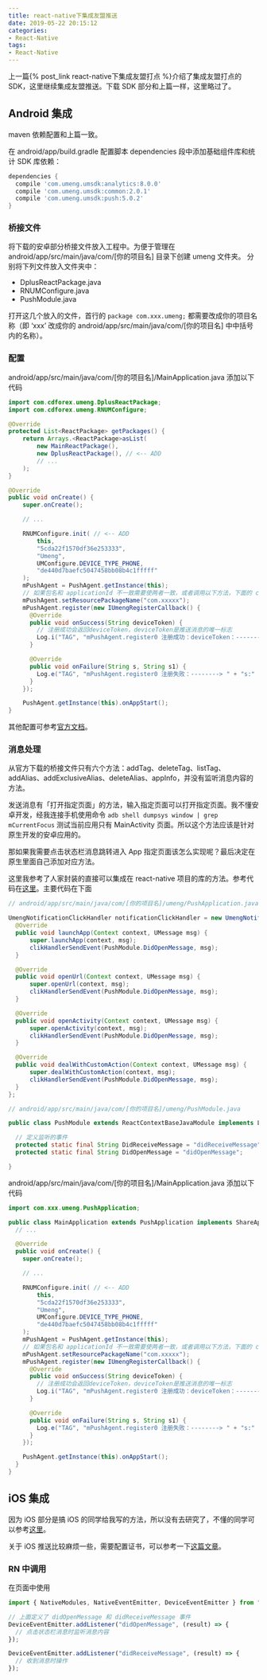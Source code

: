 ```yaml
---
title: react-native下集成友盟推送
date: 2019-05-22 20:15:12
categories: 
- React-Native
tags:
- React-Native
---
```

上一篇{% post_link react-native下集成友盟打点 %}介绍了集成友盟打点的 SDK，这里继续集成友盟推送。下载 SDK 部分和上篇一样，这里略过了。
<!-- more -->
## Android 集成

maven 依赖配置和上篇一致。

在 android/app/build.gradle 配置脚本 dependencies 段中添加基础组件库和统计 SDK 库依赖：

```gradle
dependencies {
  compile 'com.umeng.umsdk:analytics:8.0.0'
  compile 'com.umeng.umsdk:common:2.0.1'
  compile 'com.umeng.umsdk:push:5.0.2'
}
```

### 桥接文件

将下载的安卓部分桥接文件放入工程中。为便于管理在 android/app/src/main/java/com/[你的项目名] 目录下创建 umeng 文件夹。
分别将下列文件放入文件夹中：

- DplusReactPackage.java
- RNUMConfigure.java
- PushModule.java

打开这几个放入的文件，首行的 `package com.xxx.umeng;` 都需要改成你的项目名称（即 ‘xxx’ 改成你的 android/app/src/main/java/com/[你的项目名] 中中括号内的名称）。

### 配置

android/app/src/main/java/com/[你的项目名]/MainApplication.java 添加以下代码

```java
import com.cdforex.umeng.DplusReactPackage;
import com.cdforex.umeng.RNUMConfigure;

@Override
protected List<ReactPackage> getPackages() {
    return Arrays.<ReactPackage>asList(
        new MainReactPackage(),
        new DplusReactPackage(), // <-- ADD
        // ...
    );
}

@Override
public void onCreate() {
    super.onCreate();

    // ...

    RNUMConfigure.init( // <-- ADD
        this,
        "5cda22f1570df36e253333",
        "Umeng",
        UMConfigure.DEVICE_TYPE_PHONE,
        "de440d7baefc5047458bb08b4c1fffff"
    );
    mPushAgent = PushAgent.getInstance(this);
    // 如果包名和 applicationId 不一致需要使两者一致，或者调用以下方法，下面的 com.xxxxx 是当前包名
    mPushAgent.setResourcePackageName("com.xxxxx");
    mPushAgent.register(new IUmengRegisterCallback() {
      @Override
      public void onSuccess(String deviceToken) {
        // 注册成功会返回deviceToken，deviceToken是推送消息的唯一标志
        Log.i("TAG", "mPushAgent.register0 注册成功：deviceToken：--------> " + deviceToken);
      }

      @Override
      public void onFailure(String s, String s1) {
        Log.e("TAG", "mPushAgent.register0 注册失败：--------> " + "s:" + s + ",s1:" + s1);
      }
    });

    PushAgent.getInstance(this).onAppStart();
}
```

其他配置可参考[官方文档](https://developer.umeng.com/docs/66632/detail/67587)。

### 消息处理

从官方下载的桥接文件只有六个方法：addTag、deleteTag、listTag、addAlias、addExclusiveAlias、deleteAlias、appInfo，并没有监听消息内容的方法。

发送消息有「打开指定页面」的方法，输入指定页面可以打开指定页面。我不懂安卓开发，经我连接手机使用命令 `adb shell dumpsys window | grep mCurrentFocus` 测试当前应用只有 MainActivity 页面。所以这个方法应该是针对原生开发的安卓应用的。

那如果我需要点击状态栏消息跳转进入 App 指定页面该怎么实现呢？最后决定在原生里面自己添加对应方法。

这里我参考了人家封装的直接可以集成在 react-native 项目的库的方法。参考代码在[这里](https://github.com/yolinsoft/react-native-dk-umeng/blob/master/android/src/main/java/com/dk/umeng/PushApplication.java)。主要代码在下面

```java
// android/app/src/main/java/com/[你的项目名]/umeng/PushApplication.java

UmengNotificationClickHandler notificationClickHandler = new UmengNotificationClickHandler() {
  @Override
  public void launchApp(Context context, UMessage msg) {
      super.launchApp(context, msg);
      clikHandlerSendEvent(PushModule.DidOpenMessage, msg);
  }

  @Override
  public void openUrl(Context context, UMessage msg) {
      super.openUrl(context, msg);
      clikHandlerSendEvent(PushModule.DidOpenMessage, msg);
  }

  @Override
  public void openActivity(Context context, UMessage msg) {
      super.openActivity(context, msg);
      clikHandlerSendEvent(PushModule.DidOpenMessage, msg);
  }

  @Override
  public void dealWithCustomAction(Context context, UMessage msg) {
      super.dealWithCustomAction(context, msg);
      clikHandlerSendEvent(PushModule.DidOpenMessage, msg);
  }
};
```

```java
// android/app/src/main/java/com/[你的项目名]/umeng/PushModule.java

public class PushModule extends ReactContextBaseJavaModule implements LifecycleEventListener {

  // 定义监听的事件
  protected static final String DidReceiveMessage = "didReceiveMessage";
  protected static final String DidOpenMessage = "didOpenMessage";

}
```

android/app/src/main/java/com/[你的项目名]/MainApplication.java 添加以下代码

```java
import com.xxx.umeng.PushApplication;

public class MainApplication extends PushApplication implements ShareApplication, ReactApplication {
  // ...

  @Override
  public void onCreate() {
    super.onCreate();

    // ...

    RNUMConfigure.init( // <-- ADD
        this,
        "5cda22f1570df36e253333",
        "Umeng",
        UMConfigure.DEVICE_TYPE_PHONE,
        "de440d7baefc5047458bb08b4c1fffff"
    );
    mPushAgent = PushAgent.getInstance(this);
    // 如果包名和 applicationId 不一致需要使两者一致，或者调用以下方法，下面的 com.xxxxx 是当前包名
    mPushAgent.setResourcePackageName("com.xxxxx");
    mPushAgent.register(new IUmengRegisterCallback() {
      @Override
      public void onSuccess(String deviceToken) {
        // 注册成功会返回deviceToken，deviceToken是推送消息的唯一标志
        Log.i("TAG", "mPushAgent.register0 注册成功：deviceToken：--------> " + deviceToken);
      }

      @Override
      public void onFailure(String s, String s1) {
        Log.e("TAG", "mPushAgent.register0 注册失败：--------> " + "s:" + s + ",s1:" + s1);
      }
    });

    PushAgent.getInstance(this).onAppStart();
  }
}
```

## iOS 集成

因为 iOS 部分是搞 iOS 的同学给我写的方法，所以没有去研究了，不懂的同学可以参考[这里](https://github.com/yolinsoft/react-native-dk-umeng/blob/master/ios/RNUMCommon/UMPushModule.m)。

关于 iOS 推送比较麻烦一些，需要配置证书，可以参考一下[这篇文章](https://www.jianshu.com/p/a582c4a423d9)。

### RN 中调用

在页面中使用

```js
import { NativeModules, NativeEventEmitter, DeviceEventEmitter } from "react-native";

// 上面定义了 didOpenMessage 和 didReceiveMessage 事件
DeviceEventEmitter.addListener("didOpenMessage", (result) => {
  // 点击状态栏消息时监听消息内容
});

DeviceEventEmitter.addListener("didReceiveMessage", (result) => {
  // 收到消息时操作
});
```